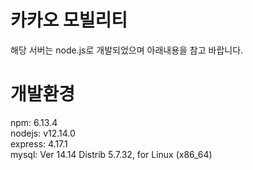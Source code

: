 # 카카오 모빌리티
    
해당 서버는 node.js로 개발되었으며 아래내용을 참고 바랍니다.
    
# 개발환경
npm: 6.13.4  
nodejs: v12.14.0  
express: 4.17.1  
mysql: Ver 14.14 Distrib 5.7.32, for Linux (x86_64)  
